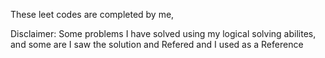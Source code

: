 These leet codes are completed by me, 

Disclaimer: 
  Some problems I have solved using my logical solving abilites, and some are I saw the solution and Refered and I used as a Reference
  
